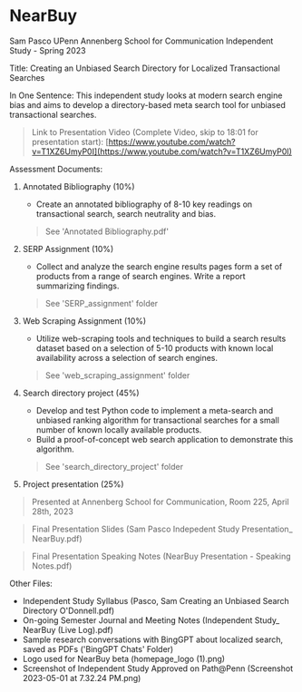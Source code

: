 # NearBuy
Sam Pasco UPenn Annenberg School for Communication Independent Study - Spring 2023 

Title: Creating an Unbiased Search Directory for Localized Transactional Searches

In One Sentence: This independent study looks at modern search engine bias and aims to develop a directory-based meta search tool for unbiased transactional searches. 

> Link to Presentation Video (Complete Video, skip to 18:01 for presentation start):
[https://www.youtube.com/watch?v=T1XZ6UmyP0I](https://www.youtube.com/watch?v=T1XZ6UmyP0I)

Assessment Documents:
1) Annotated Bibliography (10%) 
    * Create an annotated bibliography of 8-10 key readings on transactional search,  search neutrality and bias. 
    > See 'Annotated Bibliography.pdf'
    
2) SERP Assignment (10%) 
    * Collect and analyze the search engine results pages form a set of products from a range of search engines. Write a report summarizing findings. 
    > See 'SERP_assignment' folder
    
3) Web Scraping Assignment (10%) 
    * Utilize web-scraping tools and techniques to build a search results dataset based  on a selection of 5-10 products with known local availability across a selection of  search engines. 
    > See 'web_scraping_assignment' folder
    
4) Search directory project (45%) 
    * Develop and test Python code to implement a meta-search and unbiased ranking  algorithm for transactional searches for a small number of known locally  available products. 
    * Build a proof-of-concept web search application to demonstrate this algorithm.
    > See 'search_directory_project' folder
    
5) Project presentation (25%)
  > Presented at Annenberg School for Communication, Room 225, April 28th, 2023
  
  > Final Presentation Slides (Sam Pasco Indepedent Study Presentation_ NearBuy.pdf)
  
  > Final Presentation Speaking Notes (NearBuy Presentation - Speaking Notes.pdf)


Other Files:
* Independent Study Syllabus (Pasco, Sam Creating an Unbiased Search Directory O'Donnell.pdf)
* On-going Semester Journal and Meeting Notes (Independent Study_ NearBuy (Live Log).pdf)
* Sample research conversations with BingGPT about localized search, saved as PDFs ('BingGPT Chats' Folder)
* Logo used for NearBuy beta (homepage_logo (1).png)
* Screenshot of Independent Study Approved on Path@Penn (Screenshot 2023-05-01 at 7.32.24 PM.png)
